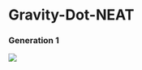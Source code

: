 # Gravity-Dot-NEAT

### Generation 1
![](https://github.com/iamnexxed/Gravity-Dot-NEAT/blob/main/Images/GravityDotCapture1.gif)

